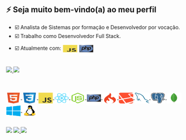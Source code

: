 ## ⚡ Seja muito bem-vindo(a) ao meu perfil 

- ☑️ Analista de Sistemas por formação e Desenvolvedor por vocação.
- ☑️ Trabalho como Desenvolvedor Full Stack.
- ☑️ Atualmente com: <img align="center" alt="javascript" height="20" width="40" src="https://raw.githubusercontent.com/devicons/devicon/master/icons/javascript/javascript-original.svg" /> <img align="center" alt="php" height="40" width="40" src="https://raw.githubusercontent.com/devicons/devicon/master/icons/php/php-original.svg" /> 

##

<div>
 <a href="https://br.linkedin.com/in/cleverton-neves" />
 <img height="180em" src="https://github-readme-stats.vercel.app/api?username=clevernvs&show_icons=true&theme=gotham&include_all_commits=true&count_private=true" /> 
 <img height="180em" src="https://github-readme-stats.vercel.app/api/top-langs/?username=anuraghazra&layout=compact&theme=gotham&include_all_commits=true&count_private=true" />
</div>

##

<div style="display: inline_block">
 <br />
 <img align="center" alt="html5" height="30" width="40" src="https://raw.githubusercontent.com/devicons/devicon/master/icons/html5/html5-original.svg" />
 <img align="center" alt="css" height="30" width="40" src="https://raw.githubusercontent.com/devicons/devicon/master/icons/css3/css3-original.svg" /> 
 <img align="center" alt="javascript" height="30" width="40" src="https://raw.githubusercontent.com/devicons/devicon/master/icons/javascript/javascript-original.svg" /> 
 <img align="center" alt="react" height="30" width="40" src="https://raw.githubusercontent.com/devicons/devicon/master/icons/react/react-original.svg" /> 
 <img align="center" alt="nodejs" height="30" width="40" src="https://raw.githubusercontent.com/devicons/devicon/master/icons/nodejs/nodejs-original.svg" /> 
 <img align="center" alt="php" height="40" width="40" src="https://raw.githubusercontent.com/devicons/devicon/master/icons/php/php-original.svg" /> 
 <img align="center" alt="codeigniter" height="30" width="40" src="https://raw.githubusercontent.com/devicons/devicon/master/icons/codeigniter/codeigniter-plain.svg" />
 <img align="center" alt="laravel" height="30" width="40" src="https://raw.githubusercontent.com/devicons/devicon/master/icons/laravel/laravel-plain.svg" />
 <img align="center" alt="mysql" height="30" width="40" src="https://raw.githubusercontent.com/devicons/devicon/master/icons/mysql/mysql-original.svg" />
 <img align="center" alt="postgresql" height="30" width="40" src="https://raw.githubusercontent.com/devicons/devicon/master/icons/postgresql/postgresql-original.svg" />
 <img align="center" alt="mongodb" height="30" width="40" src="https://raw.githubusercontent.com/devicons/devicon/master/icons/mongodb/mongodb-original.svg" />
 
 <img align="center" alt="windows" height="30" width="40" src="https://raw.githubusercontent.com/devicons/devicon/master/icons/windows8/windows8-original.svg" />
 <img align="center" alt="linux" height="30" width="40" src="https://raw.githubusercontent.com/devicons/devicon/master/icons/linux/linux-original.svg" />
</div>

##

<div>
 <a href="https://www.twitter.com/clevernvs" target="_blank"><img src="https://img.shields.io/badge/Twitter-55E6C1?style=for-the-badge&logo=twitter&logoColor=white" /></a>
 <a href="https://br.linkedin.com/in/cleverton-neves" target="_blank"><img src="https://img.shields.io/badge/LinkedIn-55E6C1?style=for-the-badge&logo=linkedin&logoColor=white" />  </a>
 <a href="https://github.com/clevernvs" target="_blank"><img src="https://img.shields.io/badge/GitHub-55E6C1?style=for-the-badge&logo=github&logoColor=white" /></a> 
</div>

